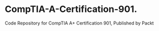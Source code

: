 # CompTIA-A-Certification-901.
Code Repository for CompTIA A+ Certification 901, Published by Packt
